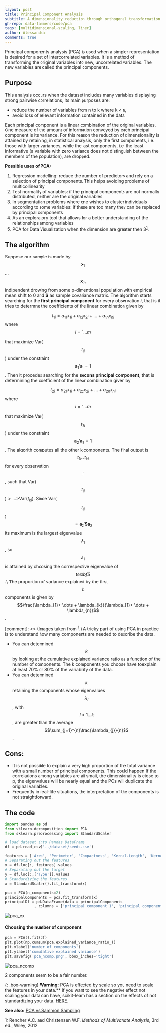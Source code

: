 ```yaml
---
layout: post
title: Principal Component Analysis
subtitle: A dimensionality reduction through orthogonal transformation 	 
gh-repo: data-farmers/code/pca
tags: [multidimensional-scaling, liner]
author: Alessandra
comments: true
---
```


Principal components analysis (PCA) is used when a simpler representation is desired
for a set of intercorrelated variables. It is a method of transforming the original
variables into new, uncorrelated variables. The new variables are called the
principal components.

## Purpose
This analysis occurs when the dataset includes many variables displaying strong pairwise correlations, its main purposes are:
* reduce the number of variables from n to k where k < n,
* avoid loss of relevant information contained in the data.

Each principal component is a linear combination of the original variables. One measure of the amount of information conveyed by each principal component is its variance. For this reason the reduction of dimensionality is attained by retaining, in statistical analysis,
only the first components, i.e. those with larger variances, while the last components, i.e. the least informative (a variable with zero variance does not distinguish between the members of the population), are dropped. 

**Possible uses of PCA:**
1. Regression modelling: reduce the number of predictors and rely on a selection of principal components. This helps avoiding problems of multicollinearity
2.  Test normality of variables: if the principal components are not normally distributed, neither are the original variables
3.  In segmentation problems where one wishes to cluster individuals according to some variables: if these are too many they can be replaced by principal components
4.  As an exploratory tool that allows for a better understanding of the relationships among variables 
5. PCA for Data Visualization when the dimension are greater then 3<sup>[1](#myfootnote1)</sup>.

## The algorithm
Suppose our sample is made by $$\textbf{x}_{1}$$ ... $$\textbf{x}_{m}$$ indipendent drowing from some p-dimentional population with empirical mean shift to 0 and $\textbf{S}$ as sample covariance matrix.
The algorithm starts searching for the **first principal component** for every observation $i$, that is it tries to determne the coefficients of the linear combination given by

$$t_{1i}=a_{11}x_{1i}+a_{12}x_{2i}+\dots+a_{1n}x_{ni}$$ where $$i = 1 \dots m$$

that maximize Var($$t_{1i}$$) under the constraint $$\textbf{a}_{1}'\textbf{a}_{1}=1$$.
Then it procedes searching for the **secons principal component**, that is determining the coefficient of the linear combination given by

$$t_{2i}=a_{21}x_{1i}+a_{22}x_{2i}+\dots+a_{2n}x_{ni}$$ where $$i = 1 \dots m$$


that maximize Var($$t_{2i}$$) under the constraint $$\textbf{a}_{2}'\textbf{a}_{2}=1$$.
The algorith computes all the other k components.
The final output is $$t_{1i} \dots t_{ki}$$ for every observation $$i$$, such that Var($$t_{1i}$$)$>\dots>$Var($t_{ki}$).
Since Var($$t_{1i}$$) $$= \textbf{a}_{2}'\textbf{S}\textbf{a}_{2}$$ its maximum is the largest eigenvalue $$\lambda_{1}$$, so $$\textbf{a}_{1}$$ is attained by choosing the correspective eigenvalue of $$textbf{S}$$.\\
The proportion of variance explained by the first $$k$$ components is given by $$\frac{\lambda_{1}+ \dots + \lambda_{k}}{\lambda_{1}+ \dots + \lambda_{n}}$$.


[comment]: <> (Images taken from <sup>[1](#myfootnote1)</sup>.)
A tricky part of using PCA in practice is to understand how many components are needed to describe the data.
* You can determined $$k$$ by looking at the cumulative explained variance ratio as a function of the number of components. 
The k components you choose have toexplain at least 70\% or 80\% of the variability of the data.
* You can determined $$k$$ retaining the components whose eigenvalues $$\lambda_{l}$$, with $$l = 1 \dots k$$, are greater than the average $$\sum_{j=1}^{n}\frac{\lambda_{j}}{n}$$.

## Cons:
* It is not possible to explain a very high proportion of the total variance with a small number of principal components. This could happen If the correlations among variables are all small, the dimensionality is close to
p, the eigenvalues will be nearly equal and the PCs will duplicate the original
variables. 
* Frequently in real-life situations, the interpretation of the components is not straightforward.


## The code

```python
import pandas as pd
from sklearn.decomposition import PCA
from sklearn.preprocessing import StandardScaler

# load dataset into Pandas DataFrame
df = pd.read_csv('../dataset/seeds.csv')

features = ['Area', 'Perimeter', 'Compactness', 'Kernel.Length', 'Kernel.Width', 'Asymmetry.Coeff', 'Kernel.Groove']
# Separating out the features
x = df.loc[:, features].values
# Separating out the target
y = df.loc[:,['Type']].values
# Standardizing the features
x = StandardScaler().fit_transform(x)

pca = PCA(n_components=2)
principalComponents = pca.fit_transform(x)
principalDf = pd.DataFrame(data = principalComponents
             , columns = ['principal component 1', 'principal component 2'])
```
![pca_ex](../img/pca/pca_ex.png)

#### Choosing the number of component
```python
pca = PCA().fit(df)
plt.plot(np.cumsum(pca.explained_variance_ratio_))
plt.xlabel('number of components')
plt.ylabel('cumulative explained variance')
plt.savefig('pca_ncomp.png', bbox_inches='tight')
```
![pca_ncomp](../img/pca/pca_ncomp.png)

2 components seem to be a fair number.

{: .box-warning}
**Warning:** PCA is effected by scale so you need to scale the features in your data.** If you want to see the negative effect not scaling your data can have, scikit-learn has a section on the effects of not standardizing your data. [HERE](https://scikit-learn.org/stable/auto_examples/preprocessing/plot_scaling_importance.html#sphx-glr-auto-examples-preprocessing-plot-scaling-importance-py).

**See also:** [PCA vs Sammon Sampling](http://hisee.sourceforge.net/Examples/Boquet.html)


<a name="myfootnote1">1</a>: Rencher A.C. and Christensen W.F. *Methods of Multivariate Analysis*, 3rd ed., Wiley, 2012


